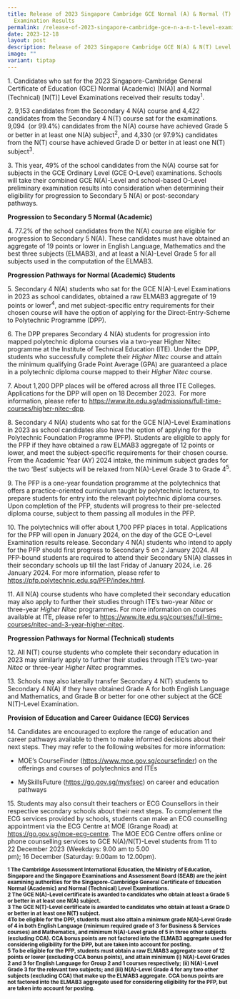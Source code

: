 ```yaml
---
title: Release of 2023 Singapore Cambridge GCE Normal (A) & Normal (T) Level
  Examination Results
permalink: /release-of-2023-singapore-cambridge-gce-n-a-n-t-level-examination-results/
date: 2023-12-18
layout: post
description: Release of 2023 Singapore Cambridge GCE N(A) & N(T) Level Examination Results
image: ""
variant: tiptap
---
```

<p>1. Candidates who sat for the 2023 Singapore-Cambridge General Certificate
of Education (GCE) Normal (Academic) [N(A)] and Normal (Technical) [N(T)]
Level Examinations received their results today<sup>1</sup>.</p>
<p>2. 9,153 candidates from the Secondary 4 N(A) course and 4,422 candidates
from the Secondary 4 N(T) course sat for the examinations. 9,094&nbsp;
(or 99.4%) candidates from the N(A) course have achieved Grade 5 or better
in at least one N(A) subject<sup>2</sup>, and 4,330 (or 97.9%) candidates
from the N(T) course have achieved Grade D or better in at least one N(T)
subject<sup>3</sup>.&nbsp;</p>
<p>3. This year,&nbsp;49% of the school candidates from the N(A) course sat
for subjects in the GCE Ordinary Level (GCE O-Level) examinations. Schools
will take their combined GCE N(A)-Level and school-based O-Level preliminary
examination results into consideration when determining their eligibility
for progression to Secondary 5 N(A) or post-secondary pathways.&nbsp;</p>
<p><strong>Progression to Secondary 5 Normal (Academic)</strong>
</p>
<p>4.&nbsp;77.2% of the school candidates from the N(A) course are eligible
for progression to Secondary 5 N(A). These candidates must have obtained
an aggregate of 19 points or lower in English Language, Mathematics and
the best three subjects (ELMAB3), and at least a N(A)-Level Grade 5 for
all subjects used in the computation of the ELMAB3.&nbsp;&nbsp;</p>
<p><strong>Progression Pathways for Normal (Academic) Students</strong>
</p>
<p>5. Secondary 4 N(A) students who sat for the GCE N(A)-Level Examinations
in 2023 as school candidates, obtained a raw ELMAB3 aggregate of 19 points
or lower<sup>4</sup>, and met subject-specific entry requirements for their
chosen course will have the option of applying for the Direct-Entry-Scheme
to Polytechnic Programme (DPP).&nbsp;</p>
<p>6. The DPP prepares Secondary 4 N(A) students for progression into mapped
polytechnic diploma courses via a two-year Higher Nitec programme at the
Institute of Technical Education (ITE). Under the DPP, students who successfully
complete their <em>Higher Nitec</em> course and attain the minimum qualifying
Grade Point Average (GPA) are guaranteed a place in a polytechnic diploma
course mapped to their <em>Higher Nitec</em> course.&nbsp;</p>
<p>7. About 1,200 DPP places will be offered across all three ITE Colleges.
Applications for the DPP will open on 18 December 2023.&nbsp; For more
information, please refer to&nbsp;<a href="https://www.ite.edu.sg/admissions/full-time-courses/higher-nitec-dpp" rel="noopener noreferrer nofollow" target="_blank">https://www.ite.edu.sg/admissions/full-time-courses/higher-nitec-dpp</a>.</p>
<p>8. Secondary 4 N(A) students who sat for the GCE N(A)-Level Examinations
in 2023 as school candidates also have the option of applying for the Polytechnic
Foundation Programme (PFP). Students are eligible to apply for the PFP
if they have obtained a raw ELMAB3 aggregate of 12 points or lower, and
meet the subject-specific requirements for their chosen course. From the&nbsp;Academic
Year (AY) 2024 intake, the minimum subject grades for the two ‘Best’ subjects
will be relaxed from N(A)-Level Grade 3 to Grade 4<sup>5</sup>.</p>
<p>9. The PFP is a one-year foundation programme at the polytechnics that
offers a practice-oriented curriculum taught by polytechnic lecturers,
to prepare students for entry into the relevant polytechnic diploma courses.
Upon completion of the PFP, students will progress to their pre-selected
diploma course, subject to them passing all modules in the PFP.</p>
<p>10. The polytechnics will offer about 1,700 PFP places in total. Applications
for the PFP will open in January 2024, on the day of the GCE O-Level Examination
results release. Secondary 4 N(A) students who intend to apply for the
PFP should first progress to Secondary 5 on 2 January 2024. All PFP-bound
students are required to attend their Secondary 5N(A) classes in their
secondary schools up till the last Friday of January 2024, i.e. 26 January
2024. For more information, please refer to <a href="https://pfp.polytechnic.edu.sg/PFP/index.html" rel="noopener noreferrer nofollow" target="_blank">https://pfp.polytechnic.edu.sg/PFP/index.html</a>.</p>
<p>11. All N(A) course students who have completed their secondary education
may also apply to further their studies through ITE’s two-year <em>Nitec </em>or
three-year <em>Higher Nitec</em> programmes. For more information on courses
available at ITE, please refer to&nbsp;<a href="https://www.ite.edu.sg/courses/full-time-courses/nitec-and-3-year-higher-nitec" rel="noopener noreferrer nofollow" target="_blank">https://www.ite.edu.sg/courses/full-time-courses/nitec-and-3-year-higher-nitec</a>.</p>
<p><strong>Progression Pathways for Normal (Technical) students</strong>
</p>
<p>12. All N(T) course students who complete their secondary education in
2023 may similarly apply to further their studies through ITE’s two-year <em>Nitec </em>or
three-year <em>Higher Nitec</em> programmes.</p>
<p>13. Schools may also laterally transfer Secondary 4 N(T) students to Secondary
4 N(A) if they have obtained Grade A for both English Language and Mathematics,
and Grade B or better for one other subject at the GCE N(T)-Level Examination.</p>
<p><strong>Provision of Education and Career Guidance (ECG) Services</strong>
</p>
<p>14.&nbsp;Candidates are encouraged to explore the range of education and
career pathways available to them to make informed decisions about their
next steps. They may refer to the following websites for more information:</p>
<ul data-tight="true" class="tight">
<li>
<p>MOE’s CourseFinder (<a href="https://www.moe.gov.sg/coursefinder" rel="noopener noreferrer nofollow" target="_blank">https://www.moe.gov.sg/coursefinder</a>)
on the offerings and courses of polytechnics and ITEs</p>
</li>
<li>
<p>MySkillsFuture (<a href="https://go.gov.sg/mysfsec" rel="noopener noreferrer nofollow" target="_blank">https://go.gov.sg/mysfsec</a>) on career
and education pathways</p>
</li>
</ul>
<p>15. Students may also consult their teachers or ECG Counsellors in their
respective secondary schools about their next steps. To complement the
ECG services provided by schools, students can make an ECG counselling
appointment via the ECG Centre at MOE (Grange Road) at <a href="https://go.gov.sg/moe-ecg-centre" rel="noopener noreferrer nofollow" target="_blank">https://go.gov.sg/moe-ecg-centre</a>.
The MOE ECG Centre offers online or phone counselling services to GCE N(A)/N(T)-Level
students from&nbsp;11 to 22&nbsp;December&nbsp;2023&nbsp;(Weekdays: 9.00
am to 5.00 pm);&nbsp;16&nbsp;December&nbsp;(Saturday: 9.00am to 12.00pm).</p>
<p><strong><sub>1 The Cambridge Assessment International Education, the Ministry of Education, Singapore and the Singapore Examinations and Assessment Board (SEAB) are the joint examining authorities for the Singapore-Cambridge General Certificate of Education Normal (Academic) and Normal (Technical) Level Examinations.</sub></strong>
<br><strong><sub>2 The GCE N(A)-Level certificate is awarded to candidates who obtain at least a Grade 5 or better in at least one N(A) subject.</sub></strong>
<br><strong><sub>3 The GCE N(T)-Level certificate is awarded to candidates who obtain at least a Grade D or better in at least one N(T) subject.&nbsp;</sub></strong>
<br><strong><sub>4To be eligible for the DPP, students must also attain a minimum grade N(A)-Level Grade of 4 in both English Language (minimum required grade of 3 for Business &amp; Services courses) and Mathematics, and minimum N(A)-Level grade of 5 in three other subjects (excluding CCA). CCA bonus points are not factored into the ELMAB3 aggregate used for considering eligibility for the DPP, but are taken into account for posting.&nbsp;</sub></strong>
<br><strong><sub>5 To be eligible for the PFP, students must obtain a raw ELMAB3 aggregate score of 12 points or lower (excluding CCA bonus points), and attain minimum (i) N(A)-Level Grades 2 and 3 for English Language for Group 2 and 1 courses respectively; (ii) N(A)-Level Grade 3 for the relevant two subjects; and (iii) N(A)-Level Grade 4 for any two other subjects (excluding CCA) that make up the ELMAB3 aggregate. CCA bonus points are not factored into the ELMAB3 aggregate used for considering eligibility for the PFP, but are taken into account for posting.</sub></strong>
</p>